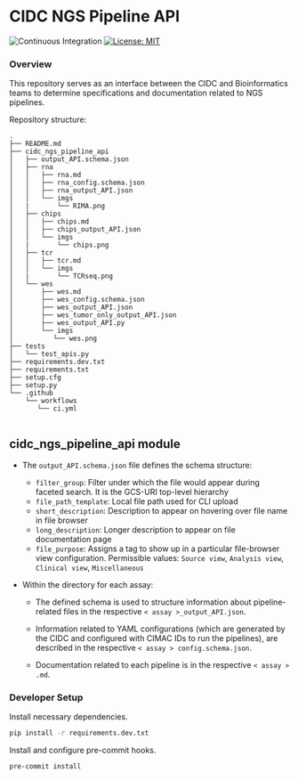 # CIDC NGS Pipeline API

![Continuous Integration](https://github.com/CIMAC-CIDC/cidc-ngs-pipeline-api/workflows/Continuous%20Integration/badge.svg?branch=master)  [![License: MIT](https://img.shields.io/badge/License-MIT-yellow.svg)](https://opensource.org/licenses/MIT) 

### Overview
This repository serves as an interface between the CIDC and Bioinformatics teams to determine specifications and documentation related to NGS pipelines.

Repository structure:
```
.
├── README.md
├── cidc_ngs_pipeline_api
│   ├── output_API.schema.json
│   ├── rna
│   │   ├── rna.md
│   │   ├── rna_config.schema.json
│   │   ├── rna_output_API.json
│   │   └── imgs
│   |       └── RIMA.png
│   ├── chips
│   │   ├── chips.md
│   │   ├── chips_output_API.json
│   │   └── imgs
│   |       └── chips.png
│   ├── tcr
│   │   ├── tcr.md
│   │   └── imgs
│   |       └── TCRseq.png
│   └── wes
│       ├── wes.md
│       ├── wes_config.schema.json
│       ├── wes_output_API.json
│       ├── wes_tumor_only_output_API.json
│       ├── wes_output_API.py
│       └── imgs
│          └── wes.png
├── tests
│   └── test_apis.py
├── requirements.dev.txt
├── requirements.txt
├── setup.cfg
├── setup.py
└── .github
    └── workflows
       └── ci.yml
    
```

## cidc_ngs_pipeline_api module

* The `output_API.schema.json` file defines the schema structure:
    - `filter_group`: Filter under which the file would appear during faceted search. It is the GCS-URI top-level hierarchy
    - `file_path_template`: Local file path used for CLI upload
    - `short_description`: Description to appear on hovering over file name in file browser
    - `long_description`: Longer description to appear on file documentation page
    - `file_purpose`: Assigns a tag to show up in a particular file-browser view configuration. Permissible values: `Source view`, `Analysis view`, `Clinical view`, `Miscellaneous`
    
* Within the directory for each assay:
  
    * The defined schema is used to structure information about pipeline-related files in the respective  `< assay >_output_API.json`.

    * Information related to YAML configurations (which are generated by the CIDC and configured with CIMAC IDs to run the pipelines), are described in the respective `< assay > config.schema.json`.

    * Documentation related to each pipeline is in the respective `< assay > .md`.

### Developer Setup

Install necessary dependencies.

```bash
pip install -r requirements.dev.txt
```

Install and configure pre-commit hooks.

```bash
pre-commit install
```
